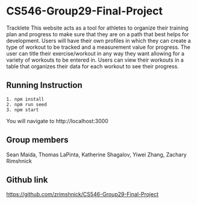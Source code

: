 # CS546-Group29-Final-Project

Tracklete
This website acts as a tool for athletes to organize their training plan and progress to make sure that they are on a path that best helps for development. Users will have their own profiles in which they can create a type of workout to be tracked and a measurement value for progress. The user can title their exercise/workout in any way they want allowing for a variety of workouts to be entered in. Users can view their workouts in a table that organizes their data for each workout to see their progress.

## Running Instruction
    1. npm install
    2. npm run seed
    3. npm start

You will navigate to http://localhost:3000

## Group members
Sean Maida, Thomas LaPinta, Katherine Shagalov, Yiwei Zhang, Zachary Rimshnick

## Github link
https://github.com/zrimshnick/CS546-Group29-Final-Project